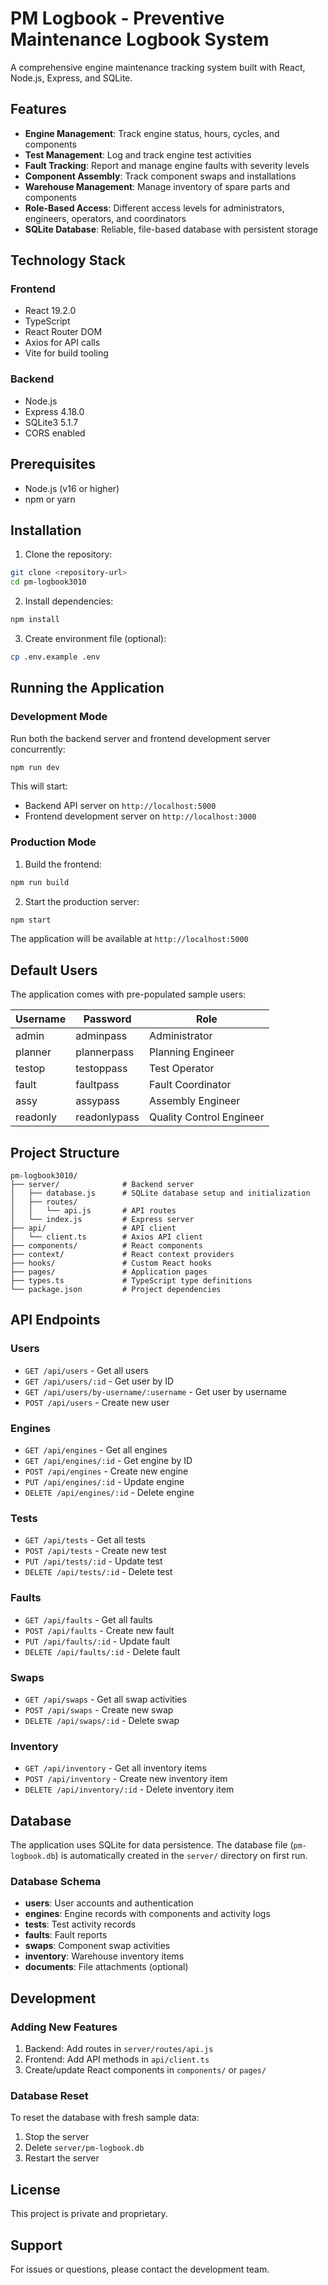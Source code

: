 # PM Logbook - Preventive Maintenance Logbook System

A comprehensive engine maintenance tracking system built with React, Node.js, Express, and SQLite.

## Features

- **Engine Management**: Track engine status, hours, cycles, and components
- **Test Management**: Log and track engine test activities
- **Fault Tracking**: Report and manage engine faults with severity levels
- **Component Assembly**: Track component swaps and installations
- **Warehouse Management**: Manage inventory of spare parts and components
- **Role-Based Access**: Different access levels for administrators, engineers, operators, and coordinators
- **SQLite Database**: Reliable, file-based database with persistent storage

## Technology Stack

### Frontend
- React 19.2.0
- TypeScript
- React Router DOM
- Axios for API calls
- Vite for build tooling

### Backend
- Node.js
- Express 4.18.0
- SQLite3 5.1.7
- CORS enabled

## Prerequisites

- Node.js (v16 or higher)
- npm or yarn

## Installation

1. Clone the repository:
```bash
git clone <repository-url>
cd pm-logbook3010
```

2. Install dependencies:
```bash
npm install
```

3. Create environment file (optional):
```bash
cp .env.example .env
```

## Running the Application

### Development Mode

Run both the backend server and frontend development server concurrently:

```bash
npm run dev
```

This will start:
- Backend API server on `http://localhost:5000`
- Frontend development server on `http://localhost:3000`

### Production Mode

1. Build the frontend:
```bash
npm run build
```

2. Start the production server:
```bash
npm start
```

The application will be available at `http://localhost:5000`

## Default Users

The application comes with pre-populated sample users:

| Username | Password | Role |
|----------|----------|------|
| admin | adminpass | Administrator |
| planner | plannerpass | Planning Engineer |
| testop | testoppass | Test Operator |
| fault | faultpass | Fault Coordinator |
| assy | assypass | Assembly Engineer |
| readonly | readonlypass | Quality Control Engineer |

## Project Structure

```
pm-logbook3010/
├── server/              # Backend server
│   ├── database.js      # SQLite database setup and initialization
│   ├── routes/
│   │   └── api.js       # API routes
│   └── index.js         # Express server
├── api/                 # API client
│   └── client.ts        # Axios API client
├── components/          # React components
├── context/             # React context providers
├── hooks/               # Custom React hooks
├── pages/               # Application pages
├── types.ts             # TypeScript type definitions
└── package.json         # Project dependencies
```

## API Endpoints

### Users
- `GET /api/users` - Get all users
- `GET /api/users/:id` - Get user by ID
- `GET /api/users/by-username/:username` - Get user by username
- `POST /api/users` - Create new user

### Engines
- `GET /api/engines` - Get all engines
- `GET /api/engines/:id` - Get engine by ID
- `POST /api/engines` - Create new engine
- `PUT /api/engines/:id` - Update engine
- `DELETE /api/engines/:id` - Delete engine

### Tests
- `GET /api/tests` - Get all tests
- `POST /api/tests` - Create new test
- `PUT /api/tests/:id` - Update test
- `DELETE /api/tests/:id` - Delete test

### Faults
- `GET /api/faults` - Get all faults
- `POST /api/faults` - Create new fault
- `PUT /api/faults/:id` - Update fault
- `DELETE /api/faults/:id` - Delete fault

### Swaps
- `GET /api/swaps` - Get all swap activities
- `POST /api/swaps` - Create new swap
- `DELETE /api/swaps/:id` - Delete swap

### Inventory
- `GET /api/inventory` - Get all inventory items
- `POST /api/inventory` - Create new inventory item
- `DELETE /api/inventory/:id` - Delete inventory item

## Database

The application uses SQLite for data persistence. The database file (`pm-logbook.db`) is automatically created in the `server/` directory on first run.

### Database Schema

- **users**: User accounts and authentication
- **engines**: Engine records with components and activity logs
- **tests**: Test activity records
- **faults**: Fault reports
- **swaps**: Component swap activities
- **inventory**: Warehouse inventory items
- **documents**: File attachments (optional)

## Development

### Adding New Features

1. Backend: Add routes in `server/routes/api.js`
2. Frontend: Add API methods in `api/client.ts`
3. Create/update React components in `components/` or `pages/`

### Database Reset

To reset the database with fresh sample data:
1. Stop the server
2. Delete `server/pm-logbook.db`
3. Restart the server

## License

This project is private and proprietary.

## Support

For issues or questions, please contact the development team.
